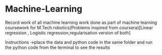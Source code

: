 # Machine-Learning
Record work of all machine learning work done as part of machine learning coursework for M.Tech robotics(Problems inspired from coursera)[Linear regression , Logistic regression,regularisation version of both]

Instructions
->place the data and python code in the same folder and run the python code from the terminal to see the results
